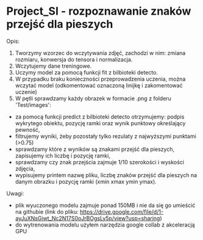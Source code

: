 # Project_SI - rozpoznawanie znaków przejść dla pieszych
Opis:
1. Tworzymy wzorzec do wczytywania zdjęć, zachodzi w nim: zmiana rozmiaru, konwersja do tensora i normalizacja.
2. Wczytujemy dane treningowe.
3. Uczymy model za pomocą funkcji fit z bilbioteki detecto.
4. W przypadku braku konieczności przeprowadzenia uczenia, można wczytać model (odkomentować oznaczoną linijkę i zakomentować uczenie)
5. W pętli sprawdzamy każdy obrazek w formacie .png z folderu 'Test/images':
 - za pomocą funkcji predict z bilbioteki detecto otrzymujemy: podpis wykrytego obiektu, pozycję ramki oraz wynik punktowy określający pewność,
 - filtrujemy wyniki, żeby pozostały tylko rezulaty z najwyższymi punktami (>0.75)
 - sprawdzamy które z wyników są znakami przejść dla pieszych, zapisujemy ich liczbę i pozycję ramki,
 - sprawdzamy czy znak przejścia zajmuje 1/10 szerokości i wyskości zdjęcia,
 - wypisujemy printem nazwę pliku, liczbę znaków przejść dla pieszych na danym obrazku i pozycję ramki (xmin xmax ymin ymax).

Uwagi:
 - plik wyuczonego modelu zajmuje ponad 150MB i nie da się go umieścić na githubie (link do pliku: https://drive.google.com/file/d/1-ayJuXNsGiwt_Nc2N17S0oJrBOgsLy5p/view?usp=sharing)
 - do wytrenowania modelu użyłem narzędzia google collab z akceleracją GPU
